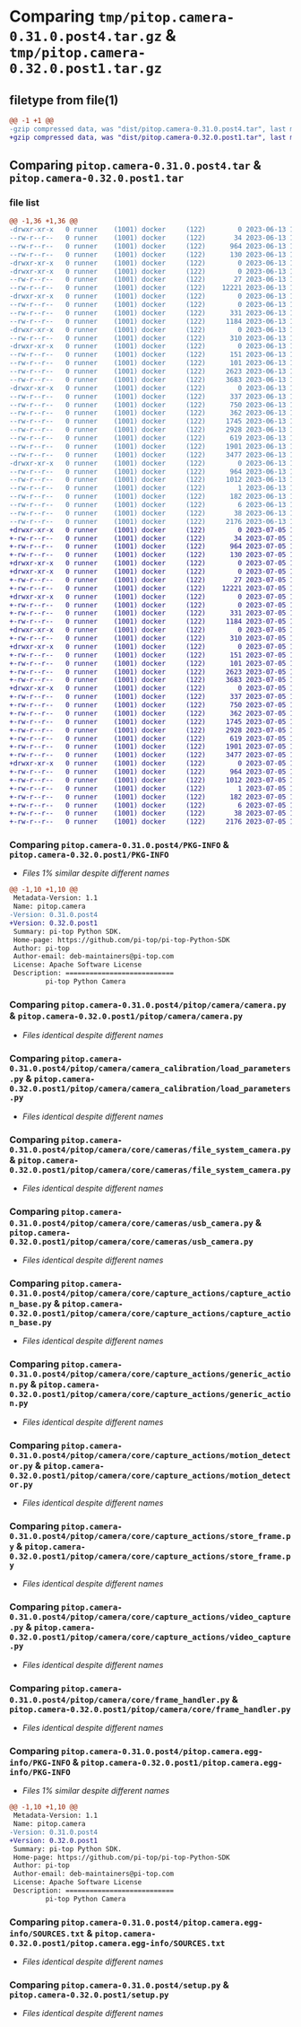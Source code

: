 # Comparing `tmp/pitop.camera-0.31.0.post4.tar.gz` & `tmp/pitop.camera-0.32.0.post1.tar.gz`

## filetype from file(1)

```diff
@@ -1 +1 @@
-gzip compressed data, was "dist/pitop.camera-0.31.0.post4.tar", last modified: Tue Jun 13 18:30:05 2023, max compression
+gzip compressed data, was "dist/pitop.camera-0.32.0.post1.tar", last modified: Wed Jul  5 13:37:05 2023, max compression
```

## Comparing `pitop.camera-0.31.0.post4.tar` & `pitop.camera-0.32.0.post1.tar`

### file list

```diff
@@ -1,36 +1,36 @@
-drwxr-xr-x   0 runner    (1001) docker     (122)        0 2023-06-13 18:30:05.000000 pitop.camera-0.31.0.post4/
--rw-r--r--   0 runner    (1001) docker     (122)       34 2023-06-13 18:29:44.000000 pitop.camera-0.31.0.post4/MANIFEST.in
--rw-r--r--   0 runner    (1001) docker     (122)      964 2023-06-13 18:30:05.000000 pitop.camera-0.31.0.post4/PKG-INFO
--rw-r--r--   0 runner    (1001) docker     (122)      130 2023-06-13 18:29:44.000000 pitop.camera-0.31.0.post4/README.rst
-drwxr-xr-x   0 runner    (1001) docker     (122)        0 2023-06-13 18:30:05.000000 pitop.camera-0.31.0.post4/pitop/
-drwxr-xr-x   0 runner    (1001) docker     (122)        0 2023-06-13 18:30:05.000000 pitop.camera-0.31.0.post4/pitop/camera/
--rw-r--r--   0 runner    (1001) docker     (122)       27 2023-06-13 18:29:44.000000 pitop.camera-0.31.0.post4/pitop/camera/__init__.py
--rw-r--r--   0 runner    (1001) docker     (122)    12221 2023-06-13 18:29:44.000000 pitop.camera-0.31.0.post4/pitop/camera/camera.py
-drwxr-xr-x   0 runner    (1001) docker     (122)        0 2023-06-13 18:30:05.000000 pitop.camera-0.31.0.post4/pitop/camera/camera_calibration/
--rw-r--r--   0 runner    (1001) docker     (122)        0 2023-06-13 18:29:44.000000 pitop.camera-0.31.0.post4/pitop/camera/camera_calibration/__init__.py
--rw-r--r--   0 runner    (1001) docker     (122)      331 2023-06-13 18:29:44.000000 pitop.camera-0.31.0.post4/pitop/camera/camera_calibration/camera_cal_dist_pickle_640-480.p
--rw-r--r--   0 runner    (1001) docker     (122)     1184 2023-06-13 18:29:44.000000 pitop.camera-0.31.0.post4/pitop/camera/camera_calibration/load_parameters.py
-drwxr-xr-x   0 runner    (1001) docker     (122)        0 2023-06-13 18:30:05.000000 pitop.camera-0.31.0.post4/pitop/camera/core/
--rw-r--r--   0 runner    (1001) docker     (122)      310 2023-06-13 18:29:44.000000 pitop.camera-0.31.0.post4/pitop/camera/core/__init__.py
-drwxr-xr-x   0 runner    (1001) docker     (122)        0 2023-06-13 18:30:05.000000 pitop.camera-0.31.0.post4/pitop/camera/core/cameras/
--rw-r--r--   0 runner    (1001) docker     (122)      151 2023-06-13 18:29:44.000000 pitop.camera-0.31.0.post4/pitop/camera/core/cameras/__init__.py
--rw-r--r--   0 runner    (1001) docker     (122)      101 2023-06-13 18:29:44.000000 pitop.camera-0.31.0.post4/pitop/camera/core/cameras/camera_types.py
--rw-r--r--   0 runner    (1001) docker     (122)     2623 2023-06-13 18:29:44.000000 pitop.camera-0.31.0.post4/pitop/camera/core/cameras/file_system_camera.py
--rw-r--r--   0 runner    (1001) docker     (122)     3683 2023-06-13 18:29:44.000000 pitop.camera-0.31.0.post4/pitop/camera/core/cameras/usb_camera.py
-drwxr-xr-x   0 runner    (1001) docker     (122)        0 2023-06-13 18:30:05.000000 pitop.camera-0.31.0.post4/pitop/camera/core/capture_actions/
--rw-r--r--   0 runner    (1001) docker     (122)      337 2023-06-13 18:29:44.000000 pitop.camera-0.31.0.post4/pitop/camera/core/capture_actions/__init__.py
--rw-r--r--   0 runner    (1001) docker     (122)      750 2023-06-13 18:29:44.000000 pitop.camera-0.31.0.post4/pitop/camera/core/capture_actions/capture_action_base.py
--rw-r--r--   0 runner    (1001) docker     (122)      362 2023-06-13 18:29:44.000000 pitop.camera-0.31.0.post4/pitop/camera/core/capture_actions/capture_actions.py
--rw-r--r--   0 runner    (1001) docker     (122)     1745 2023-06-13 18:29:44.000000 pitop.camera-0.31.0.post4/pitop/camera/core/capture_actions/generic_action.py
--rw-r--r--   0 runner    (1001) docker     (122)     2928 2023-06-13 18:29:44.000000 pitop.camera-0.31.0.post4/pitop/camera/core/capture_actions/motion_detector.py
--rw-r--r--   0 runner    (1001) docker     (122)      619 2023-06-13 18:29:44.000000 pitop.camera-0.31.0.post4/pitop/camera/core/capture_actions/store_frame.py
--rw-r--r--   0 runner    (1001) docker     (122)     1901 2023-06-13 18:29:44.000000 pitop.camera-0.31.0.post4/pitop/camera/core/capture_actions/video_capture.py
--rw-r--r--   0 runner    (1001) docker     (122)     3477 2023-06-13 18:29:44.000000 pitop.camera-0.31.0.post4/pitop/camera/core/frame_handler.py
-drwxr-xr-x   0 runner    (1001) docker     (122)        0 2023-06-13 18:30:05.000000 pitop.camera-0.31.0.post4/pitop.camera.egg-info/
--rw-r--r--   0 runner    (1001) docker     (122)      964 2023-06-13 18:30:05.000000 pitop.camera-0.31.0.post4/pitop.camera.egg-info/PKG-INFO
--rw-r--r--   0 runner    (1001) docker     (122)     1012 2023-06-13 18:30:05.000000 pitop.camera-0.31.0.post4/pitop.camera.egg-info/SOURCES.txt
--rw-r--r--   0 runner    (1001) docker     (122)        1 2023-06-13 18:30:05.000000 pitop.camera-0.31.0.post4/pitop.camera.egg-info/dependency_links.txt
--rw-r--r--   0 runner    (1001) docker     (122)      182 2023-06-13 18:30:05.000000 pitop.camera-0.31.0.post4/pitop.camera.egg-info/requires.txt
--rw-r--r--   0 runner    (1001) docker     (122)        6 2023-06-13 18:30:05.000000 pitop.camera-0.31.0.post4/pitop.camera.egg-info/top_level.txt
--rw-r--r--   0 runner    (1001) docker     (122)       38 2023-06-13 18:30:05.000000 pitop.camera-0.31.0.post4/setup.cfg
--rw-r--r--   0 runner    (1001) docker     (122)     2176 2023-06-13 18:29:44.000000 pitop.camera-0.31.0.post4/setup.py
+drwxr-xr-x   0 runner    (1001) docker     (122)        0 2023-07-05 13:37:05.000000 pitop.camera-0.32.0.post1/
+-rw-r--r--   0 runner    (1001) docker     (122)       34 2023-07-05 13:36:52.000000 pitop.camera-0.32.0.post1/MANIFEST.in
+-rw-r--r--   0 runner    (1001) docker     (122)      964 2023-07-05 13:37:05.000000 pitop.camera-0.32.0.post1/PKG-INFO
+-rw-r--r--   0 runner    (1001) docker     (122)      130 2023-07-05 13:36:52.000000 pitop.camera-0.32.0.post1/README.rst
+drwxr-xr-x   0 runner    (1001) docker     (122)        0 2023-07-05 13:37:05.000000 pitop.camera-0.32.0.post1/pitop/
+drwxr-xr-x   0 runner    (1001) docker     (122)        0 2023-07-05 13:37:05.000000 pitop.camera-0.32.0.post1/pitop/camera/
+-rw-r--r--   0 runner    (1001) docker     (122)       27 2023-07-05 13:36:52.000000 pitop.camera-0.32.0.post1/pitop/camera/__init__.py
+-rw-r--r--   0 runner    (1001) docker     (122)    12221 2023-07-05 13:36:52.000000 pitop.camera-0.32.0.post1/pitop/camera/camera.py
+drwxr-xr-x   0 runner    (1001) docker     (122)        0 2023-07-05 13:37:05.000000 pitop.camera-0.32.0.post1/pitop/camera/camera_calibration/
+-rw-r--r--   0 runner    (1001) docker     (122)        0 2023-07-05 13:36:52.000000 pitop.camera-0.32.0.post1/pitop/camera/camera_calibration/__init__.py
+-rw-r--r--   0 runner    (1001) docker     (122)      331 2023-07-05 13:36:52.000000 pitop.camera-0.32.0.post1/pitop/camera/camera_calibration/camera_cal_dist_pickle_640-480.p
+-rw-r--r--   0 runner    (1001) docker     (122)     1184 2023-07-05 13:36:52.000000 pitop.camera-0.32.0.post1/pitop/camera/camera_calibration/load_parameters.py
+drwxr-xr-x   0 runner    (1001) docker     (122)        0 2023-07-05 13:37:05.000000 pitop.camera-0.32.0.post1/pitop/camera/core/
+-rw-r--r--   0 runner    (1001) docker     (122)      310 2023-07-05 13:36:52.000000 pitop.camera-0.32.0.post1/pitop/camera/core/__init__.py
+drwxr-xr-x   0 runner    (1001) docker     (122)        0 2023-07-05 13:37:05.000000 pitop.camera-0.32.0.post1/pitop/camera/core/cameras/
+-rw-r--r--   0 runner    (1001) docker     (122)      151 2023-07-05 13:36:52.000000 pitop.camera-0.32.0.post1/pitop/camera/core/cameras/__init__.py
+-rw-r--r--   0 runner    (1001) docker     (122)      101 2023-07-05 13:36:52.000000 pitop.camera-0.32.0.post1/pitop/camera/core/cameras/camera_types.py
+-rw-r--r--   0 runner    (1001) docker     (122)     2623 2023-07-05 13:36:52.000000 pitop.camera-0.32.0.post1/pitop/camera/core/cameras/file_system_camera.py
+-rw-r--r--   0 runner    (1001) docker     (122)     3683 2023-07-05 13:36:52.000000 pitop.camera-0.32.0.post1/pitop/camera/core/cameras/usb_camera.py
+drwxr-xr-x   0 runner    (1001) docker     (122)        0 2023-07-05 13:37:05.000000 pitop.camera-0.32.0.post1/pitop/camera/core/capture_actions/
+-rw-r--r--   0 runner    (1001) docker     (122)      337 2023-07-05 13:36:52.000000 pitop.camera-0.32.0.post1/pitop/camera/core/capture_actions/__init__.py
+-rw-r--r--   0 runner    (1001) docker     (122)      750 2023-07-05 13:36:52.000000 pitop.camera-0.32.0.post1/pitop/camera/core/capture_actions/capture_action_base.py
+-rw-r--r--   0 runner    (1001) docker     (122)      362 2023-07-05 13:36:52.000000 pitop.camera-0.32.0.post1/pitop/camera/core/capture_actions/capture_actions.py
+-rw-r--r--   0 runner    (1001) docker     (122)     1745 2023-07-05 13:36:52.000000 pitop.camera-0.32.0.post1/pitop/camera/core/capture_actions/generic_action.py
+-rw-r--r--   0 runner    (1001) docker     (122)     2928 2023-07-05 13:36:52.000000 pitop.camera-0.32.0.post1/pitop/camera/core/capture_actions/motion_detector.py
+-rw-r--r--   0 runner    (1001) docker     (122)      619 2023-07-05 13:36:52.000000 pitop.camera-0.32.0.post1/pitop/camera/core/capture_actions/store_frame.py
+-rw-r--r--   0 runner    (1001) docker     (122)     1901 2023-07-05 13:36:52.000000 pitop.camera-0.32.0.post1/pitop/camera/core/capture_actions/video_capture.py
+-rw-r--r--   0 runner    (1001) docker     (122)     3477 2023-07-05 13:36:52.000000 pitop.camera-0.32.0.post1/pitop/camera/core/frame_handler.py
+drwxr-xr-x   0 runner    (1001) docker     (122)        0 2023-07-05 13:37:05.000000 pitop.camera-0.32.0.post1/pitop.camera.egg-info/
+-rw-r--r--   0 runner    (1001) docker     (122)      964 2023-07-05 13:37:05.000000 pitop.camera-0.32.0.post1/pitop.camera.egg-info/PKG-INFO
+-rw-r--r--   0 runner    (1001) docker     (122)     1012 2023-07-05 13:37:05.000000 pitop.camera-0.32.0.post1/pitop.camera.egg-info/SOURCES.txt
+-rw-r--r--   0 runner    (1001) docker     (122)        1 2023-07-05 13:37:05.000000 pitop.camera-0.32.0.post1/pitop.camera.egg-info/dependency_links.txt
+-rw-r--r--   0 runner    (1001) docker     (122)      182 2023-07-05 13:37:05.000000 pitop.camera-0.32.0.post1/pitop.camera.egg-info/requires.txt
+-rw-r--r--   0 runner    (1001) docker     (122)        6 2023-07-05 13:37:05.000000 pitop.camera-0.32.0.post1/pitop.camera.egg-info/top_level.txt
+-rw-r--r--   0 runner    (1001) docker     (122)       38 2023-07-05 13:37:05.000000 pitop.camera-0.32.0.post1/setup.cfg
+-rw-r--r--   0 runner    (1001) docker     (122)     2176 2023-07-05 13:36:52.000000 pitop.camera-0.32.0.post1/setup.py
```

### Comparing `pitop.camera-0.31.0.post4/PKG-INFO` & `pitop.camera-0.32.0.post1/PKG-INFO`

 * *Files 1% similar despite different names*

```diff
@@ -1,10 +1,10 @@
 Metadata-Version: 1.1
 Name: pitop.camera
-Version: 0.31.0.post4
+Version: 0.32.0.post1
 Summary: pi-top Python SDK.
 Home-page: https://github.com/pi-top/pi-top-Python-SDK
 Author: pi-top
 Author-email: deb-maintainers@pi-top.com
 License: Apache Software License
 Description: ===========================
         pi-top Python Camera
```

### Comparing `pitop.camera-0.31.0.post4/pitop/camera/camera.py` & `pitop.camera-0.32.0.post1/pitop/camera/camera.py`

 * *Files identical despite different names*

### Comparing `pitop.camera-0.31.0.post4/pitop/camera/camera_calibration/load_parameters.py` & `pitop.camera-0.32.0.post1/pitop/camera/camera_calibration/load_parameters.py`

 * *Files identical despite different names*

### Comparing `pitop.camera-0.31.0.post4/pitop/camera/core/cameras/file_system_camera.py` & `pitop.camera-0.32.0.post1/pitop/camera/core/cameras/file_system_camera.py`

 * *Files identical despite different names*

### Comparing `pitop.camera-0.31.0.post4/pitop/camera/core/cameras/usb_camera.py` & `pitop.camera-0.32.0.post1/pitop/camera/core/cameras/usb_camera.py`

 * *Files identical despite different names*

### Comparing `pitop.camera-0.31.0.post4/pitop/camera/core/capture_actions/capture_action_base.py` & `pitop.camera-0.32.0.post1/pitop/camera/core/capture_actions/capture_action_base.py`

 * *Files identical despite different names*

### Comparing `pitop.camera-0.31.0.post4/pitop/camera/core/capture_actions/generic_action.py` & `pitop.camera-0.32.0.post1/pitop/camera/core/capture_actions/generic_action.py`

 * *Files identical despite different names*

### Comparing `pitop.camera-0.31.0.post4/pitop/camera/core/capture_actions/motion_detector.py` & `pitop.camera-0.32.0.post1/pitop/camera/core/capture_actions/motion_detector.py`

 * *Files identical despite different names*

### Comparing `pitop.camera-0.31.0.post4/pitop/camera/core/capture_actions/store_frame.py` & `pitop.camera-0.32.0.post1/pitop/camera/core/capture_actions/store_frame.py`

 * *Files identical despite different names*

### Comparing `pitop.camera-0.31.0.post4/pitop/camera/core/capture_actions/video_capture.py` & `pitop.camera-0.32.0.post1/pitop/camera/core/capture_actions/video_capture.py`

 * *Files identical despite different names*

### Comparing `pitop.camera-0.31.0.post4/pitop/camera/core/frame_handler.py` & `pitop.camera-0.32.0.post1/pitop/camera/core/frame_handler.py`

 * *Files identical despite different names*

### Comparing `pitop.camera-0.31.0.post4/pitop.camera.egg-info/PKG-INFO` & `pitop.camera-0.32.0.post1/pitop.camera.egg-info/PKG-INFO`

 * *Files 1% similar despite different names*

```diff
@@ -1,10 +1,10 @@
 Metadata-Version: 1.1
 Name: pitop.camera
-Version: 0.31.0.post4
+Version: 0.32.0.post1
 Summary: pi-top Python SDK.
 Home-page: https://github.com/pi-top/pi-top-Python-SDK
 Author: pi-top
 Author-email: deb-maintainers@pi-top.com
 License: Apache Software License
 Description: ===========================
         pi-top Python Camera
```

### Comparing `pitop.camera-0.31.0.post4/pitop.camera.egg-info/SOURCES.txt` & `pitop.camera-0.32.0.post1/pitop.camera.egg-info/SOURCES.txt`

 * *Files identical despite different names*

### Comparing `pitop.camera-0.31.0.post4/setup.py` & `pitop.camera-0.32.0.post1/setup.py`

 * *Files identical despite different names*

